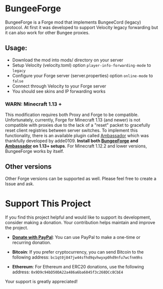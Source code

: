# BungeeForge
BungeeForge is a Forge mod that implements BungeeCord (legacy) protocol.
At first it was developed to support Velocity legacy forwarding but it can also work for other Bungee proxies.

## Usage:
- Download the mod into mods/ directory on your server
- Setup Velocity (velocity.toml) option `player-info-forwarding-mode` to `legacy`
- Configure your Forge server (server.properties) option `online-mode` to `false`
- Connect through Velocity to your Forge server
- You should see skins and IP forwarding works

### WARN: Minecraft 1.13 +
This modification requires both Proxy and Forge to be compatible. Unfortunately, currently, Forge for Minecraft 1.13 (and newer) is not compatible with proxies due to the lack of a "reset" packet to gracefully reset client registries between server switches. To implement this functionality, there is an available plugin called [Ambassador](https://github.com/adde0109/Ambassador) which was thankfully developed by adde0109. **Install both [BungeeForge](https://github.com/caunt/BungeeForge/releases) and [Ambassador](https://github.com/adde0109/Ambassador/releases) on 1.13+ setups**. For Minecraft 1.12.2 and lower versions, BungeeForge works by itself.

## Other versions
Other Forge versions can be supported as well. Please feel free to create a Issue and ask.

# Support This Project

If you find this project helpful and would like to support its development, consider making a donation. Your contribution helps maintain and improve the project.

- **[Donate with PayPal](https://www.paypal.com/donate/?hosted_button_id=BH7PCQXDM8EKN)**: You can use PayPal to make a one-time or recurring donation.

- **Bitcoin**: If you prefer cryptocurrency, you can send Bitcoin to the following address: `bc1qt0j847jw44sfhd9qvhwyxp0hd9nfu7wcfnm9hs`

- **Ethereum**: For Ethereum and ERC20 donations, use the following address: `0x9D9c94bD50DA22a486a6ba6845f3c268DCc8CbE4`

Your support is greatly appreciated!
